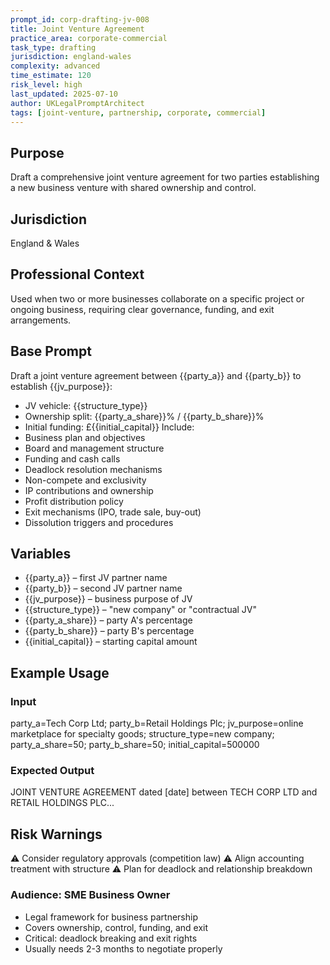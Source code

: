 ```yaml
---
prompt_id: corp-drafting-jv-008
title: Joint Venture Agreement
practice_area: corporate-commercial
task_type: drafting
jurisdiction: england-wales
complexity: advanced
time_estimate: 120
risk_level: high
last_updated: 2025-07-10
author: UKLegalPromptArchitect
tags: [joint-venture, partnership, corporate, commercial]
---
```


## Purpose
Draft a comprehensive joint venture agreement for two parties establishing a new business venture with shared ownership and control.

## Jurisdiction
England & Wales

## Professional Context
Used when two or more businesses collaborate on a specific project or ongoing business, requiring clear governance, funding, and exit arrangements.

## Base Prompt
Draft a joint venture agreement between \{\{party_a\}\} and \{\{party_b\}\} to establish \{\{jv_purpose\}\}:
- JV vehicle: \{\{structure_type\}\}
- Ownership split: \{\{party_a_share\}\}% / \{\{party_b_share\}\}%
- Initial funding: £\{\{initial_capital\}\}
Include:
- Business plan and objectives
- Board and management structure
- Funding and cash calls
- Deadlock resolution mechanisms
- Non-compete and exclusivity
- IP contributions and ownership
- Profit distribution policy
- Exit mechanisms (IPO, trade sale, buy-out)
- Dissolution triggers and procedures

## Variables
- \{\{party_a\}\} – first JV partner name
- \{\{party_b\}\} – second JV partner name
- \{\{jv_purpose\}\} – business purpose of JV
- \{\{structure_type\}\} – "new company" or "contractual JV"
- \{\{party_a_share\}\} – party A's percentage
- \{\{party_b_share\}\} – party B's percentage
- \{\{initial_capital\}\} – starting capital amount

## Example Usage
### Input
party_a=Tech Corp Ltd; party_b=Retail Holdings Plc; jv_purpose=online marketplace for specialty goods; structure_type=new company; party_a_share=50; party_b_share=50; initial_capital=500000

### Expected Output
JOINT VENTURE AGREEMENT dated [date] between TECH CORP LTD and RETAIL HOLDINGS PLC...

## Risk Warnings
⚠️ Consider regulatory approvals (competition law)
⚠️ Align accounting treatment with structure
⚠️ Plan for deadlock and relationship breakdown

### Audience: SME Business Owner
- Legal framework for business partnership
- Covers ownership, control, funding, and exit
- Critical: deadlock breaking and exit rights
- Usually needs 2-3 months to negotiate properly
